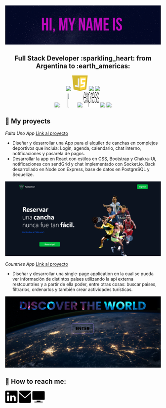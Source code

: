 
![My Name is Ailin Macchia](https://github.com/AilinMacchia/AilinMacchia/blob/main/assets/AilinMacchia.gif)
<h2 align="center">
Full Stack Developer :sparkling_heart: from Argentina to :earth_americas:
</h2>

<p align="center">
  <img width="10%" src="https://www.vectorlogo.zone/logos/w3_html5/w3_html5-ar21.svg">
  <img width="10%" height="50px" src="https://github.com/AilinMacchia/AilinMacchia/blob/main/logos/javascript-1.svg">
  <img width="10%" src="https://www.vectorlogo.zone/logos/git-scm/git-scm-ar21.svg">
  <img width="10%" src="https://www.vectorlogo.zone/logos/getbootstrap/getbootstrap-ar21.svg">
  <br />
  <img width="10%" src="https://www.vectorlogo.zone/logos/reactjs/reactjs-ar21.svg">
  <img width="10%" height="45" src="https://cdn.worldvectorlogo.com/logos/redux.svg">
  <img width="10%" src="https://www.vectorlogo.zone/logos/nodejs/nodejs-ar21.svg">
  <img  width="10%" height="50px" src="https://github.com/AilinMacchia/AilinMacchia/blob/main/logos/expressjs.svg">
  <img width="10%" src="https://www.vectorlogo.zone/logos/postgresql/postgresql-ar21.svg">
  <img width="10%" src="https://www.vectorlogo.zone/logos/sequelizejs/sequelizejs-ar21.svg">
  <br />
</p>

## :pushpin: My proyects

*Falta Uno App* <a href="https://falta-uno-henry.vercel.app/"> Link al proyecto</a>

- Diseñar y desarrollar una App para el alquiler de canchas en complejos deportivos que incluía: Login, agenda, calendario, chat interno, notificaciones y pasarela de pagos.
- Desarrollar la app en React con estilos en CSS, Bootstrap y Chakra-Ui, notificaciones con sendGrid y chat implementado con Socket.io. Back desarrollado en Node con Express, base de datos en PostgreSQL y Sequelize.

<p>
  <a><img src="https://github.com/AilinMacchia/AilinMacchia/blob/main/images/FaltaUno.png"></a>
</p>

*Countries App* <a href="https://pi-countries-ailinmacchia.vercel.app/"> Link al proyecto</a>

- Diseñar y desarrollar una single-page application en la cual se pueda ver información de distintos países utilizando la api externa restcountries y a partir de ella poder, entre otras cosas: buscar paises, filtrarlos, ordenarlos y también crear actividades turísticas.

<p>
  <a><img src="https://github.com/AilinMacchia/AilinMacchia/blob/main/images/CountriesApp.png"></a>
</p>

## :paperclip: How to reach me:
<span>
<a href="https://www.linkedin.com/in/ailinmacchiadev/"><img  height="40px" src="https://github.com/AilinMacchia/AilinMacchia/blob/main/logos/61109.png"></a>
<a href="mailto:macchia.ailin@gmail.com"><img  height="40px" width="40px"  src="https://github.com/AilinMacchia/AilinMacchia/blob/main/logos/2258570.png"></a>
<a href="https://ailinmacchia.github.io/Portafolio/#"><img  height="40px" width="40px"  src="https://github.com/AilinMacchia/AilinMacchia/blob/main/logos/portafolio.png"></a>
</span>
